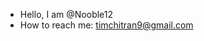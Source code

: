 - Hello, I am @Nooble12
- How to reach me: timchitran9@gmail.com

<!---
Nooble12/Nooble12 is a ✨ special ✨ repository because its `README.md` (this file) appears on your GitHub profile.
You can click the Preview link to take a look at your changes.
--->
